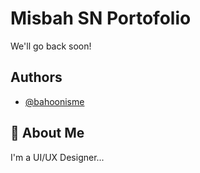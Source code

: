 
# Misbah SN Portofolio

We'll go back soon!

## Authors

- [@bahoonisme](https://www.github.com/bahoonisme)


## 🚀 About Me
I'm a UI/UX Designer...

